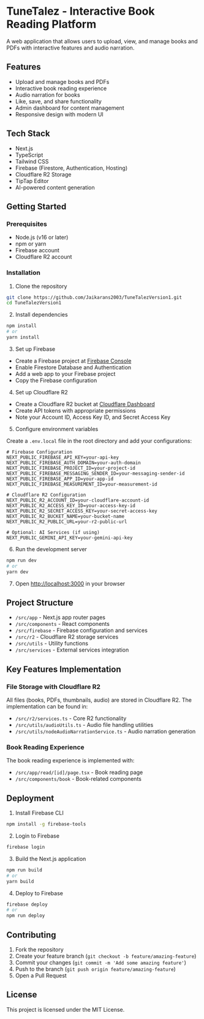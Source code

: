 # TuneTalez - Interactive Book Reading Platform

A web application that allows users to upload, view, and manage books and PDFs with interactive features and audio narration.

## Features

- Upload and manage books and PDFs
- Interactive book reading experience
- Audio narration for books
- Like, save, and share functionality
- Admin dashboard for content management
- Responsive design with modern UI

## Tech Stack

- Next.js
- TypeScript
- Tailwind CSS
- Firebase (Firestore, Authentication, Hosting)
- Cloudflare R2 Storage
- TipTap Editor
- AI-powered content generation

## Getting Started

### Prerequisites

- Node.js (v16 or later)
- npm or yarn
- Firebase account
- Cloudflare R2 account

### Installation

1. Clone the repository

```bash
git clone https://github.com/Jaikarans2003/TuneTalezVersion1.git
cd TuneTalezVersion1
```

2. Install dependencies

```bash
npm install
# or
yarn install
```

3. Set up Firebase

- Create a Firebase project at [Firebase Console](https://console.firebase.google.com/)
- Enable Firestore Database and Authentication
- Add a web app to your Firebase project
- Copy the Firebase configuration

4. Set up Cloudflare R2

- Create a Cloudflare R2 bucket at [Cloudflare Dashboard](https://dash.cloudflare.com/)
- Create API tokens with appropriate permissions
- Note your Account ID, Access Key ID, and Secret Access Key

5. Configure environment variables

Create a `.env.local` file in the root directory and add your configurations:

```
# Firebase Configuration
NEXT_PUBLIC_FIREBASE_API_KEY=your-api-key
NEXT_PUBLIC_FIREBASE_AUTH_DOMAIN=your-auth-domain
NEXT_PUBLIC_FIREBASE_PROJECT_ID=your-project-id
NEXT_PUBLIC_FIREBASE_MESSAGING_SENDER_ID=your-messaging-sender-id
NEXT_PUBLIC_FIREBASE_APP_ID=your-app-id
NEXT_PUBLIC_FIREBASE_MEASUREMENT_ID=your-measurement-id

# Cloudflare R2 Configuration
NEXT_PUBLIC_R2_ACCOUNT_ID=your-cloudflare-account-id
NEXT_PUBLIC_R2_ACCESS_KEY_ID=your-access-key-id
NEXT_PUBLIC_R2_SECRET_ACCESS_KEY=your-secret-access-key
NEXT_PUBLIC_R2_BUCKET_NAME=your-bucket-name
NEXT_PUBLIC_R2_PUBLIC_URL=your-r2-public-url

# Optional: AI Services (if using)
NEXT_PUBLIC_GEMINI_API_KEY=your-gemini-api-key
```

6. Run the development server

```bash
npm run dev
# or
yarn dev
```

7. Open [http://localhost:3000](http://localhost:3000) in your browser

## Project Structure

- `/src/app` - Next.js app router pages
- `/src/components` - React components
- `/src/firebase` - Firebase configuration and services
- `/src/r2` - Cloudflare R2 storage services
- `/src/utils` - Utility functions
- `/src/services` - External services integration

## Key Features Implementation

### File Storage with Cloudflare R2

All files (books, PDFs, thumbnails, audio) are stored in Cloudflare R2. The implementation can be found in:

- `/src/r2/services.ts` - Core R2 functionality
- `/src/utils/audioUtils.ts` - Audio file handling utilities
- `/src/utils/nodeAudioNarrationService.ts` - Audio narration generation

### Book Reading Experience

The book reading experience is implemented with:

- `/src/app/read/[id]/page.tsx` - Book reading page
- `/src/components/book` - Book-related components

## Deployment

1. Install Firebase CLI

```bash
npm install -g firebase-tools
```

2. Login to Firebase

```bash
firebase login
```

3. Build the Next.js application

```bash
npm run build
# or
yarn build
```

4. Deploy to Firebase

```bash
firebase deploy
# or
npm run deploy
```

## Contributing

1. Fork the repository
2. Create your feature branch (`git checkout -b feature/amazing-feature`)
3. Commit your changes (`git commit -m 'Add some amazing feature'`)
4. Push to the branch (`git push origin feature/amazing-feature`)
5. Open a Pull Request

## License

This project is licensed under the MIT License.
